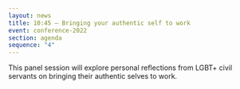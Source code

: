 ```yaml
---
layout: news
title: 10:45 – Bringing your authentic self to work
event: conference-2022
section: agenda
sequence: "4"
---
```

T﻿his panel session will explore personal reflections from LGBT+ civil servants on bringing their authentic selves to work.
